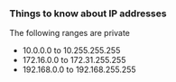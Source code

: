 ### Things to know about IP addresses

The following ranges are private
  * 10.0.0.0 to 10.255.255.255
  * 172.16.0.0 to 172.31.255.255
  * 192.168.0.0 to 192.168.255.255
